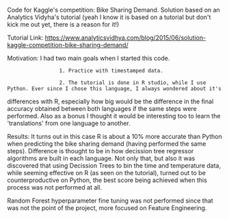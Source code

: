 Code for Kaggle's competition: Bike Sharing Demand. Solution based on an Analytics Vidyha's tutorial (yeah I know it is based on a tutorial but don't kick me out yet, there is a reason for it!) 

Tutorial Link: https://www.analyticsvidhya.com/blog/2015/06/solution-kaggle-competition-bike-sharing-demand/

Motivation: I had two main goals when I started this code.

                     1. Practice with timestamped data.
                     
                     2. The tutorial is done in R studio, while I use Python. Ever since I chose this language, I always wondered about it's 
differences with R, especially how big would be the difference in the final accuracy obtained between both languages if the same steps were performed. Also as a bonus I thought it would be interesting too to learn the 'translations' from one language to another.


Results: It turns out in this case R is about a 10% more accurate than Python when predicting the bike sharing demand (having performed the same steps). Difference is thought to be in how decission tree regressor algorithms are built in each language. Not only that, but also it was discovered that using Decission Trees to bin the time and temperature data, while seeming effective on R (as seen on the tutorial), turned out to be counterproductive on Python, the best score being achieved when this process was not performed at all.


Random Forest hyperparameter fine tuning was not performed since that was not the point of the project, more focused on Feature Engineering.
